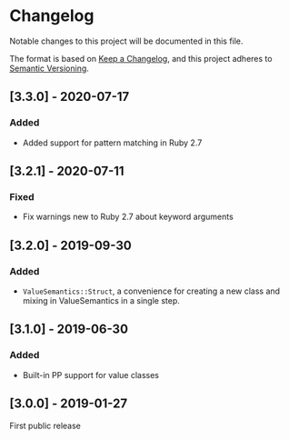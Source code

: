 # Changelog

Notable changes to this project will be documented in this file.

The format is based on [Keep a Changelog](https://keepachangelog.com/en/1.0.0/),
and this project adheres to [Semantic Versioning](https://semver.org/spec/v2.0.0.html).

## [3.3.0] - 2020-07-17
### Added
- Added support for pattern matching in Ruby 2.7

## [3.2.1] - 2020-07-11
### Fixed
- Fix warnings new to Ruby 2.7 about keyword arguments

## [3.2.0] - 2019-09-30
### Added
- `ValueSemantics::Struct`, a convenience for creating a new class and mixing
  in ValueSemantics in a single step.

## [3.1.0] - 2019-06-30
### Added
- Built-in PP support for value classes

## [3.0.0] - 2019-01-27

First public release
